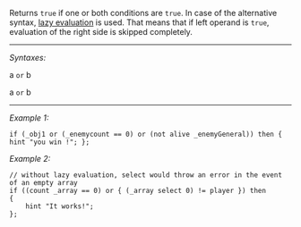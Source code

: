 Returns `true` if one or both conditions are `true`. In case of the alternative syntax, [lazy evaluation](https://en.wikipedia.org/wiki/Lazy_evaluation#Control_structures) is used. That means that if left operand is `true`, evaluation of the right side is skipped completely.


---
*Syntaxes:*

a `or` b

a `or` b

---
*Example 1:*

```sqf
if (_obj1 or (_enemycount == 0) or (not alive _enemyGeneral)) then { hint "you win !"; };
```

*Example 2:*

```sqf
// without lazy evaluation, select would throw an error in the event of an empty array
if ((count _array == 0) or { (_array select 0) != player }) then
{
	hint "It works!";
};
```